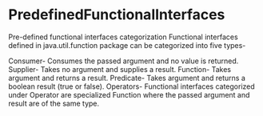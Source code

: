 # PredefinedFunctionalInterfaces
Pre-defined functional interfaces categorization
Functional interfaces defined in java.util.function package can be categorized into five types-

Consumer- Consumes the passed argument and no value is returned.
Supplier- Takes no argument and supplies a result.
Function- Takes argument and returns a result.
Predicate- Takes argument and returns a boolean result (true or false).
Operators- Functional interfaces categorized under Operator are specialized Function 
	where the passed argument and result are of the same type.